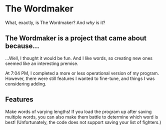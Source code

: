 # The Wordmaker
What, exactly, is The Wordmaker? And *why* is it?
## The Wordmaker is a project that came about because...
...Well, I thought it would be fun. And I like words, so creating new ones seemed like an interesting premise.

At 7:04 PM, I completed a more or less operational version of my program. However, there were still features I wanted to fine-tune, and things I was considering adding.

## Features
Make words of varying lengths! If you load the program up after saving multiple words, you can also make them battle to determine which word is best! (Unfortunately, the code does not support saving your list of fighters.)
